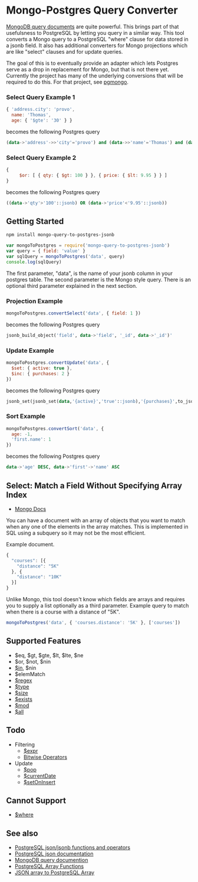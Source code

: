 # Mongo-Postgres Query Converter
[MongoDB query documents](https://docs.mongodb.org/manual/tutorial/query-documents/) are quite powerful.
This brings part of that usefulsness to PostgreSQL by letting you query in a similar way.
This tool converts a Mongo query to a PostgreSQL "where" clause for data stored in a jsonb field.
It also has additional converters for Mongo projections which are like "select" clauses and for update queries.

The goal of this is to eventually provide an adapter which lets Postgres serve as a drop in replacement for Mongo, but that is not there yet.
Currently the project has many of the underlying conversions that will be required to do this.
For that project, see [pgmongo](https://github.com/thomas4019/pgmongo).

### Select Query Example 1
```javascript
{ 'address.city': 'provo',
  name: 'Thomas',
  age: { '$gte': '30' } }
```
becomes the following Postgres query
```sql
(data->'address'->>'city'='provo') and (data->>'name'='Thomas') and (data->>'age'>='30')
```

### Select Query Example 2
```javascript
{
     $or: [ { qty: { $gt: 100 } }, { price: { $lt: 9.95 } } ]
}
```
becomes the following Postgres query
```sql
((data->'qty'>'100'::jsonb) OR (data->'price'<'9.95'::jsonb))
```

## Getting Started

```bash
npm install mongo-query-to-postgres-jsonb
```

```javascript
var mongoToPostgres = require('mongo-query-to-postgres-jsonb')
var query = { field: 'value' }
var sqlQuery = mongoToPostgres('data', query)
console.log(sqlQuery)
```

The first parameter, "data", is the name of your jsonb column in your postgres table.
The second parameter is the Mongo style query.
There is an optional third parameter explained in the next section.

### Projection Example

```javascript
mongoToPostgres.convertSelect('data', { field: 1 })
```
becomes the following Postgres query
```sql
jsonb_build_object('field', data->'field', '_id', data->'_id')'
```

### Update Example


```javascript
mongoToPostgres.convertUpdate('data', {
  $set: { active: true },
  $inc: { purchases: 2 }
})
```
becomes the following Postgres query
```sql
jsonb_set(jsonb_set(data,'{active}','true'::jsonb),'{purchases}',to_jsonb(Cast(data->>'purchases' as numeric)+2))
```

### Sort Example

```javascript
mongoToPostgres.convertSort('data', {
  age: -1,
  'first.name': 1
})
```
becomes the following Postgres query
```sql
data->'age' DESC, data->'first'->'name' ASC
```

## Select: Match a Field Without Specifying Array Index

* [Mongo Docs](https://docs.mongodb.org/manual/tutorial/query-documents/#match-a-field-without-specifying-array-index)

You can have a document with an array of objects that you want to match when any one of the elements in the array matches.
This is implemented in SQL using a subquery so it may not be the most efficient.

Example document.
```javascript
{
  "courses": [{
    "distance": "5K"
  }, {
    "distance": "10K"
  }]
}
```
Unlike Mongo, this tool doesn't know which fields are arrays and requires you to supply a list optionally as a third parameter.
Example query to match when there is a course with a distance of "5K".
```javascript
mongoToPostgres('data', { 'courses.distance': '5K' }, ['courses'])
```
    
## Supported Features
* $eq, $gt, $gte, $lt, $lte, $ne
* $or, $not, $nin
* [$in](https://docs.mongodb.org/manual/reference/operator/query/in/#use-the-in-operator-to-match-values-in-an-array), $nin
* $elemMatch
* [$regex](https://docs.mongodb.com/manual/reference/operator/query/regex/)
* [$type](https://docs.mongodb.org/manual/reference/operator/query/type/#op._S_type)
* [$size](https://docs.mongodb.org/manual/reference/operator/query/size/#op._S_size)
* [$exists](https://docs.mongodb.org/manual/reference/operator/query/exists/#op._S_exists)
* [$mod](https://docs.mongodb.com/manual/reference/operator/query/mod/)
* [$all](https://docs.mongodb.com/manual/reference/operator/query/all/)

## Todo
* Filtering
    * [$expr](https://docs.mongodb.com/manual/reference/operator/query/expr/)
    * [Bitwise Operators](https://docs.mongodb.com/manual/reference/operator/query-bitwise/)
* Update
    * [$pop](https://docs.mongodb.com/manual/reference/operator/update/pop/)
    * [$currentDate](https://docs.mongodb.com/manual/reference/operator/update/currentDate/)
    * [$setOnInsert](https://docs.mongodb.com/manual/reference/operator/update/setOnInsert/)

## Cannot Support
* [$where](https://docs.mongodb.com/manual/reference/operator/query/where/)

## See also
* [PostgreSQL json/jsonb functions and operators](http://www.postgresql.org/docs/9.4/static/functions-json.html)
* [PostgreSQL json documentation](http://www.postgresql.org/docs/9.4/static/datatype-json.html)
* [MongoDB query documention](https://docs.mongodb.org/manual/tutorial/query-documents/)
* [PostgreSQL Array Functions](https://www.postgresql.org/docs/9.3/static/functions-array.html)
* [JSON array to PostgreSQL Array](https://dba.stackexchange.com/questions/54283/how-to-turn-json-array-into-postgres-array/54289#54289)